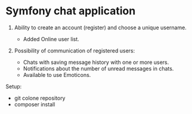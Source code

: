 # Symfony chat application


1. Ability to create an account (register) and choose a unique username.
   - Added Online user list.
    
2. Possibility of communication of registered users:
   - Chats with saving message history with one or more users.
   - Notifications about the number of unread messages in chats.
   - Available to use Emoticons.


Setup:
  - git colone repository
  - composer install
